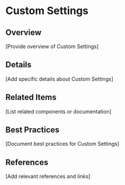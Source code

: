 # Custom Settings

## Overview

[Provide overview of Custom Settings]

## Details

[Add specific details about Custom Settings]

## Related Items

[List related components or documentation]

## Best Practices

[Document best practices for Custom Settings]

## References

[Add relevant references and links]
